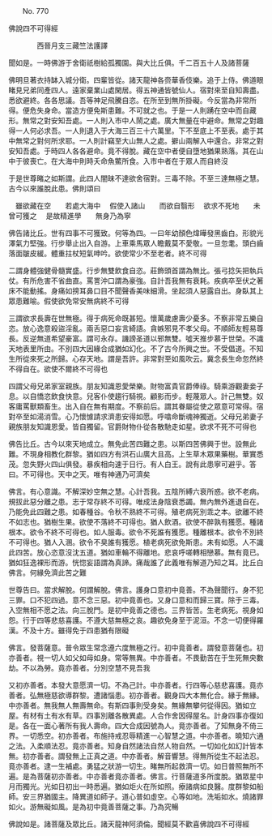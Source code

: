 ﻿　　No. 770

佛說四不可得經

　　　　西晉月支三藏竺法護譯


聞如是。一時佛游于舍衛祇樹給孤獨園。與大比丘俱。千二百五十人及諸菩薩

佛明旦著衣持缽入城分衛。四輩皆從。諸天龍神各赍華香伎樂。追于上侍。佛道眼睹見兄弟同產四人。遠家棄業山處閑居。得五神通皆號仙人。宿對來至自知壽盡。悉欲避終。各各思議。吾等神足飛騰自恣。在所至到無所掛礙。今反當為非常所得。便危失身命。當造方便免斯患難。不可就之也。于是一人則踴在空中而自藏形。無常之對安知吾處。一人則入市中人鬧之處。廣大無量在中避命。無常之對趣得一人何必求吾。一人則退入于大海三百三十六萬里。下不至底上不至表。處于其中無常之對何所求耶。一人則計竊至大山無人之處。擗山兩解入中還合。非常之對安知吾處。于時四人各各避命。竟不得脫。藏在空中者便自墮地猶果熟落。其在山中于彼喪亡。在大海中則時夭命魚鱉所食。入市中者在于眾人而自終沒

于是世尊睹之如斯謂。此四人闇昧不達欲舍宿對。三毒不除。不至三達無極之慧。古今以來誰脫此患。佛則頌曰

　雖欲藏在空　　若處大海中
　假使入諸山　　而欲自翳形
　欲求不死地　　未曾可獲之
　是故精進學　　無身乃為寧　

佛告諸比丘。世有四事不可獲致。何等為四。一曰年幼顏色煒曄發黑齒白。形貌光澤氣力堅強。行步舉止出入自游。上車乘馬眾人瞻戴莫不愛敬。一旦忽耄。頭白齒落面皺皮緩。體重拄杖短氣呻吟。欲使常少不至老者。終不可得

二謂身體強健骨髓實盛。行步無雙飲食自恣。莊飾頭首謂為無比。張弓捻矢把執兵仗。有所危害不省曲直。罵詈沖口謂為豪強。自計吾我無有衰耗。疾病卒至伏之著床不能動搖。身痛如搒耳鼻口目不聞聲香美味細滑。坐起須人惡露自出。身臥其上眾患難喻。假使欲免常安無病終不可得

三謂欲求長壽在世無極。得于病死命既甚短。懷萬歲慮壽少憂多。不察非常五樂自恣。放心逸意殺盜淫亂。兩舌惡口妄言綺語。貪嫉邪見不孝父母。不順師友輕易尊長。反逆無道希望豪富。謂可永存。譏謗圣道以邪無雙。噓天推步慕于世榮。不識天地表里所由。不別四大因緣合成猶如幻化。不了古今所興之世。不受倡道。不知生所從來死之所歸。心存天地。謂是吾許。非常對至如風吹云。冀念長生命忽然終不得自在。欲使不爾終不可得也

四謂父母兄弟家室親族。朋友知識恩愛榮樂。財物富貴官爵俸祿。騎乘游觀妻妾子息。以自憍恣飲食快意。兒客仆使趨行騎視。顧影而步。輕蔑眾人。計己無雙。奴客庸罵獸類畜生。出入自在無有期度。不察前后。謂其眷屬從使之眾意可常得。宿對卒至如湯消雪。心乃懷懅請求濟患安得如愿。呼噏命斷魂神獨逝。父母兄弟妻子親族朋友知識恩愛。皆自獨留。官爵財物仆從各散馳走如星。欲求不死不可得也

佛告比丘。古今以來天地成立。無免此苦四難之患。以斯四苦佛興于世。設無此難。不現身相教化群黎。猶如四方有洪石山廣大且高。上生草木眾果藥樹。華實悉茂。忽失野火四山俱發。暴疾相向速于日行。有人白王。說有此患寧可避乎。答曰。不可得也。天中之天。唯有神通乃可濟矣

佛言。有心意識。不解深妙空無之慧。心計吾我。五陰所縛六衰所惑。欲不老病。規拔此惡分離之患。志于常存終不可得。唯成法身陰衰悉蠲。無內無外進退自在。乃能免此四難之患。如春種谷。令秋不熟終不可得。殖老病死別乖之本。欲離不終不如志也。猶樹生果。欲使不落終不可得也。猶人飲酒。欲使不醉孰有獲愿。種諸根本。欲令不終不可得也。如人服毒。欲令不死誰有獲愿。種離根本。欲令不別終不可得也。猶人入溷。欲令不臭誰有獲愿。植老病死欲免斯患。未有如愿。人不識此四苦。放心恣意沒沈五道。猶如車輪不得離地。悲哀呼嗟轉相戀慕。無有竟已。猶如狂逸裸形而游。恍惚妄語謂為真諦。痛哉誰了此義唯有解道乃知之耳。比丘白佛言。何緣免濟此苦之難

世尊告曰。當求解脫。何謂解脫。佛言。護身口意初中竟善。不為聲聞行。身不犯三罪。口不犯四過。意不念三惡。初中竟善也。又身口意和而歸三寶。除于三毒。入空無相不愿之法。向三脫門。是初中竟善之德也。三界皆苦。生老病死。視身如怨。行于四等悲慈喜護。不遵大慈無極之哀。趣欲免身至于泥洹。不念一切便得羅漢。不及十方。雖得免于四患猶有限礙

佛言。發菩薩意。普令眾生常念遵六度無極之行。初中竟善者。謂發意菩薩也。初亦善者。視一切人如父如母如身。常等無異。中亦善者。不畏勤苦在于生死無央數劫。不以為勞。竟亦善者。分別空慧不見吾我

又初亦善者。本發大意愿濟一切。不為己計。中亦善者。行四等心慈悲喜護。竟亦善者。弘無極慈欲導群黎。遭諸惱患。初亦善者。觀身四大本無化合。緣于無緣。中亦善者。無我無人無壽無命。有斯四事則受身矣。無緣無攀何從得因。猶如立屋。有材有土有水有草。四事別離各散異處。人合作舍因得屋名。計身四事亦復如是。各在一面心著所有我人壽命。四大合成因號為人。竟亦善者。了知無身不倚三界。一切悉空。初亦善者。布施持戒忍辱精進一心智慧之道。中亦善者。曉知六通之法。入柔順法忍。竟亦善者。知身自然諸法自然人物自然。一切如化如幻計皆本無。初亦善者。謂發無上正真之道。中亦善者。解音響慧。得無所從生不起法忍。竟亦善者。逮一生補處。勇猛之狀游一切生。睹無所起救濟一切。如日普照無所不遍。是為菩薩初亦善者。中亦善者竟亦善者。佛言。行菩薩道多所度脫。猶眾星中月而獨光。光如日初出一時悉遍。猶如炬火在所如照。療諸病如良醫。度群黎如船師。安三界猶國主。降異道如師子。道心普如虛空。心等如地。洗垢如水。燒諸罪如火。游無礙如風。是為初中竟善菩薩之事。乃為究暢

佛說如是。諸菩薩及眾比丘。諸天龍神阿須倫。聞經莫不歡喜佛說四不可得經
